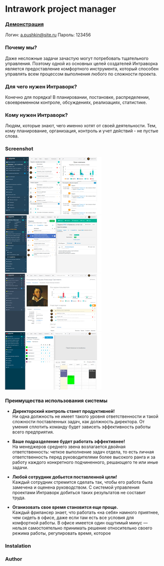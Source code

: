 # Intrawork project manager


### [Демонстрация](http://demo.intrawork.ru/ "Демонстрация") ###
Логин: a.pushkin@site.ru 
Пароль: 123456


### Почему мы?
Даже несложные задачи зачастую могут потребовать тщательного управления. Поэтому одной из основных целей создателей Интраворка является предоставление комфортного инструмента, который способен управлять всем процессом выполнения любого по сложности проекта.

### Для чего нужен Интраворк?
Конечно для порядка! В планировании, постановке, распределении, своевременном контроле, обсуждениях, реализациях, статистике.

### Кому нужен Интраворк?
Людям, которые знают, чего именно хотят от своей деятельности. Тем, кому планирование, организация, контроль и учет действий - не пустые слова.

### Screenshot

![alt-текст](https://github.com/coderofsc/intrawork/blob/master/screenshots/laptop-dashboard.png?raw=true "Необязательный титул")
![alt-текст](https://github.com/coderofsc/intrawork/blob/master/screenshots/laptop-demands.png?raw=true "Необязательный титул")
![alt-текст](https://github.com/coderofsc/intrawork/blob/master/screenshots/laptop-user.png?raw=true "Необязательный титул")
![alt-текст](https://github.com/coderofsc/intrawork/blob/master/screenshots/laptop-mrooms.png?raw=true "Необязательный титул")

  
### Преимущества использования системы

* **Директорский контроль станет продуктивней!**  
Ни одна должность не имеет такого уровня ответственности и такой сложности поставленных задач, как должность директора. От умения сплотить команду будет зависеть эффективность работы всего предприятия.

* **Ваше подразделение будет работать эффективнее!**  
На менеджеров среднего звена возлагается двойная ответственность: четкое выполнение задач отдела, то есть личная ответственность перед руководителями более высокого ранга и за работу каждого конкретного подчиненного, решающего те или иные задачи.

* **Любой сотрудник добьется поставленной цели!**  
Каждый сотрудник стремится сделать так, чтобы его работа была замечена и оценена руководством. С системой управления проектами Интраворк добиться таких результатов не составит труда.

* **Оганизовать свое время становится еще проще.**  
Каждый фрилансер знает, что работать «на себя» намного приятнее, чем сидеть в офисе, даже если там есть все условия для комфортной работы. В офисе имеется один ощутимый минус — нельзя самостоятельно принимать решение относительно своего режима работы, регулировать время, которое 


### Instalation



### Author